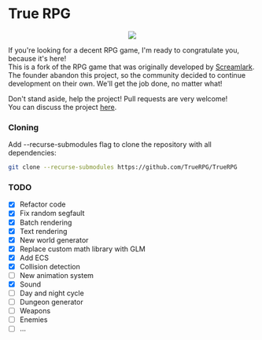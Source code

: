 # True RPG

<p align="center">
  <img src="https://cdn.betterttv.net/emote/5fe8b36c6ef24f34f7050764/3x">
</p>

If you're looking for a decent RPG game, I'm ready to congratulate you, because it's here!<br>
This is a fork of the RPG game that was originally developed by [Screamlark](https://www.twitch.tv/screamlark).
The founder abandon this project, so the community decided to continue development on their own.
We'll get the job done, no matter what!

Don't stand aside, help the project! Pull requests are very welcome!<br>
You can discuss the project [here](https://github.com/TrueRPG/TrueRPG/discussions).

### Cloning
Add --recurse-submodules flag to clone the repository with all dependencies:
```bash
git clone --recurse-submodules https://github.com/TrueRPG/TrueRPG
```

### TODO
- [x] Refactor code
- [x] Fix random segfault
- [x] Batch rendering
- [x] Text rendering
- [x] New world generator
- [x] Replace custom math library with GLM
- [x] Add ECS
- [x] Collision detection
- [ ] New animation system
- [x] Sound
- [ ] Day and night cycle
- [ ] Dungeon generator
- [ ] Weapons
- [ ] Enemies
- [ ] ...
